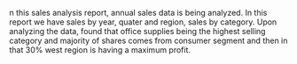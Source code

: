 n this sales analysis report, annual sales data is being analyzed. In this report we have sales by year, quater and region, sales by category. Upon analyzing the data, found that office supplies being the highest selling category and majority of shares comes from consumer segment and then in that 30% west region is having a maximum profit. 
